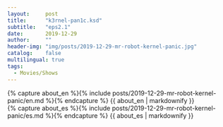```yaml
---
layout:     post
title:      "k3rnel-pan1c.ksd"
subtitle:   "eps2.1"
date:       2019-12-29 
author:     ""
header-img: "img/posts/2019-12-29-mr-robot-kernel-panic.jpg"
catalog:    false
multilingual: true
tags:
  - Movies/Shows
---
```


<div class="en post-container">
    {% capture about_en %}{% include posts/2019-12-29-mr-robot-kernel-panic/en.md %}{% endcapture %}
    {{ about_en | markdownify }}
</div>

<div class="es post-container">
    {% capture about_es %}{% include posts/2019-12-29-mr-robot-kernel-panic/es.md %}{% endcapture %}
    {{ about_es | markdownify }}
</div>
